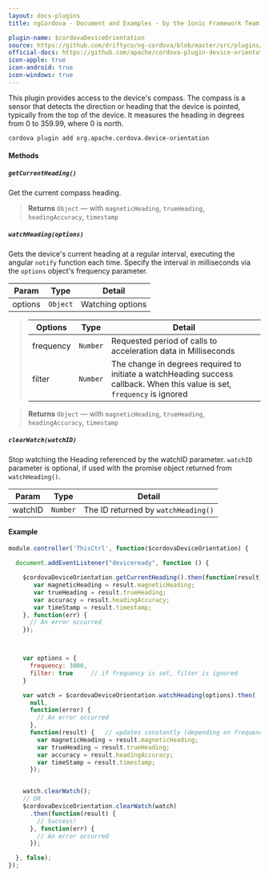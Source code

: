```yaml
---
layout: docs-plugins
title: ngCordova - Document and Examples - by the Ionic Framework Team

plugin-name: $cordovaDeviceOrientation
source: https://github.com/driftyco/ng-cordova/blob/master/src/plugins/deviceOrientation.js
official-docs: https://github.com/apache/cordova-plugin-device-orientation/blob/master/doc/index.md
icon-apple: true
icon-android: true
icon-windows: true
---
```


This plugin provides access to the device's compass. The compass is a sensor that detects the direction or heading that the device is pointed, typically from the top of the device. It measures the heading in degrees from 0 to 359.99, where 0 is north.

```
cordova plugin add org.apache.cordova.device-orientation
```

#### Methods

##### `getCurrentHeading()`
Get the current compass heading.

> **Returns**  `Object`  —  with `magneticHeading`, `trueHeading`, `headingAccuracy`, `timestamp`


##### `watchHeading(options)`
Gets the device's current heading at a regular interval, executing the angular `notify` function each time. Specify the interval in milliseconds via the `options` object's frequency parameter.

| Param        | Type           | Detail  |
| ------------ |----------------| --------|
| options      | `Object`       | Watching options |

> | Options      | Type        | Detail  |
> | ------------ |-------------| --------|
> | frequency    | `Number`    | Requested period of calls to acceleration data in Milliseconds |
> | filter       | `Number`    | The change in degrees required to initiate a watchHeading success callback. When this value is set, `frequency` is ignored |

> **Returns**  `Object`  —  with `magneticHeading`, `trueHeading`, `headingAccuracy`, `timestamp`


##### `clearWatch(watchID)`
Stop watching the Heading referenced by the watchID parameter. `watchID` parameter is optional, if used with the promise object returned from `watchHeading()`.

| Param        | Type        | Detail  |
| ------------ |-------------| --------|
| watchID      | `Number`    | The ID returned by `watchHeading()` |


#### Example

```javascript
module.controller('ThisCtrl', function($cordovaDeviceOrientation) {

  document.addEventListener("deviceready", function () {

    $cordovaDeviceOrientation.getCurrentHeading().then(function(result) {
       var magneticHeading = result.magneticHeading;
       var trueHeading = result.trueHeading;
       var accuracy = result.headingAccuracy;
       var timeStamp = result.timestamp;
    }, function(err) {
      // An error occurred
    });



    var options = {
      frequency: 3000,
      filter: true     // if frequency is set, filter is ignored
    }

    var watch = $cordovaDeviceOrientation.watchHeading(options).then(
      null,
      function(error) {
        // An error occurred
      },
      function(result) {   // updates constantly (depending on frequency value)
        var magneticHeading = result.magneticHeading;
        var trueHeading = result.trueHeading;
        var accuracy = result.headingAccuracy;
        var timeStamp = result.timestamp;
      });


    watch.clearWatch();
    // OR
    $cordovaDeviceOrientation.clearWatch(watch)
      .then(function(result) {
        // Success!
      }, function(err) {
        // An error occurred
      });

  }, false);
});
```
